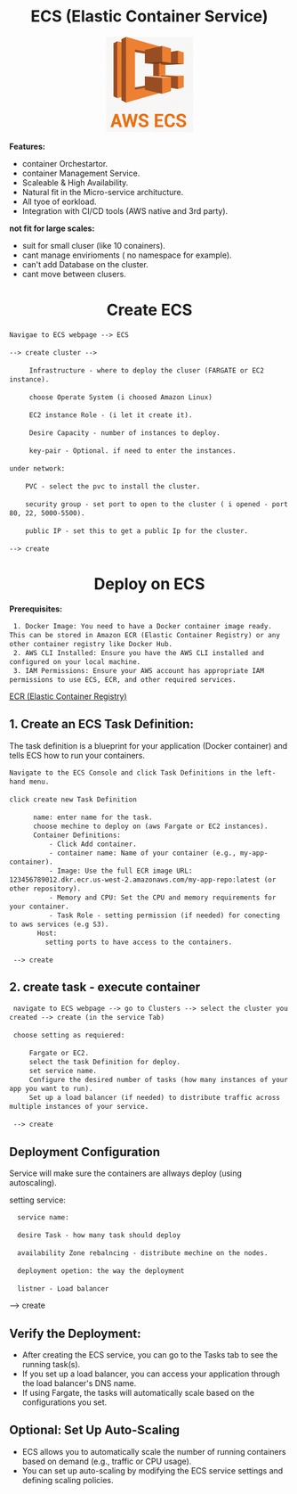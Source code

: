 <div align="center">

# **ECS (Elastic Container Service)**

![ECS (Elastic Container Service)](../pic/ecs.gif)

</div>

__Features:__

  * container Orchestartor.
  * container Management Service.
  * Scaleable & High Availability.
  * Natural fit in the Micro-service architucture.
  * All tyoe of eorkload.
  * Integration with CI/CD tools (AWS native and 3rd party).

__not fit for large scales:__

  * suit for small cluser (like 10 conainers).
  * cant manage envirioments ( no namespace for example).
  * can't add Database on the cluster.
  * cant move between clusers.

<div align="center">

# **Create ECS**

</div>

    Navigae to ECS webpage --> ECS

    --> create cluster -->

         Infrastructure - where to deploy the cluser (FARGATE or EC2 instance).

         choose Operate System (i choosed Amazon Linux)

         EC2 instance Role - (i let it create it).

         Desire Capacity - number of instances to deploy.

         key-pair - Optional. if need to enter the instances.

    under network:

        PVC - select the pvc to install the cluster.

        security group - set port to open to the cluster ( i opened - port 80, 22, 5000-5500).

        public IP - set this to get a public Ip for the cluster.

    --> create
    
<div align="center">

# **Deploy on ECS**

</div>

  __Prerequisites:__

     1. Docker Image: You need to have a Docker container image ready. This can be stored in Amazon ECR (Elastic Container Registry) or any other container registry like Docker Hub. 
     2. AWS CLI Installed: Ensure you have the AWS CLI installed and configured on your local machine.
     3. IAM Permissions: Ensure your AWS account has appropriate IAM permissions to use ECS, ECR, and other required services.

 [ECR (Elastic Container Registry)](ecr.md)  
 
## 1. Create an ECS Task Definition:

The task definition is a blueprint for your application (Docker container) and tells ECS how to run your containers.

    Navigate to the ECS Console and click Task Definitions in the left-hand menu.

    click create new Task Definition

          name: enter name for the task.
          choose mechine to deploy on (aws Fargate or EC2 instances).
          Container Definitions:
              - Click Add container.
              - container name: Name of your container (e.g., my-app-container).
              - Image: Use the full ECR image URL: 123456789012.dkr.ecr.us-west-2.amazonaws.com/my-app-repo:latest (or other repository).
              - Memory and CPU: Set the CPU and memory requirements for your container.
              - Task Role - setting permission (if needed) for conecting to aws services (e.g S3).
           Host:
             setting ports to have access to the containers.

     --> create

## 2. create task - execute container

     navigate to ECS webpage --> go to Clusters --> select the cluster you created --> create (in the service Tab)

     choose setting as requiered:

         Fargate or EC2.
         select the task Definition for deploy.
         set service name.
         Configure the desired number of tasks (how many instances of your app you want to run).
         Set up a load balancer (if needed) to distribute traffic across multiple instances of your service.

     --> create

## Deployment Configuration

Service will make sure the containers are allways deploy (using autoscaling).

setting service:

      service name:

      desire Task - how many task should deploy

      availability Zone rebalncing - distribute mechine on the nodes.

      deployment opetion: the way the deployment

      listner - Load balancer

   --> create

## Verify the Deployment:
   
  * After creating the ECS service, you can go to the Tasks tab to see the running task(s).
  * If you set up a load balancer, you can access your application through the load balancer's DNS name.
  * If using Fargate, the tasks will automatically scale based on the configurations you set.

## Optional: Set Up Auto-Scaling

 * ECS allows you to automatically scale the number of running containers based on demand (e.g., traffic or CPU usage).
 * You can set up auto-scaling by modifying the ECS service settings and defining scaling policies.



   
   
